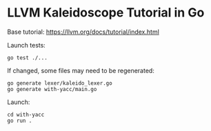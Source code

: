 # LLVM Kaleidoscope Tutorial in Go

Base tutorial: https://llvm.org/docs/tutorial/index.html

Launch tests:

    go test ./...

If changed, some files may need to be regenerated:

    go generate lexer/kaleido_lexer.go
    go generate with-yacc/main.go

Launch:

    cd with-yacc
    go run .
